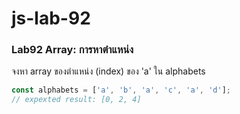 # js-lab-92
### Lab92 Array: การหาตำแหน่ง
จงหา array ของตำแหน่ง (index) ของ 'a' ใน alphabets

```JavaScript
const alphabets = ['a', 'b', 'a', 'c', 'a', 'd'];
// expexted result: [0, 2, 4]
```
